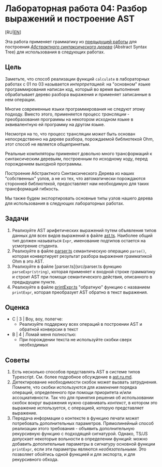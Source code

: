 # Лабораторная работа 04: Разбор выражений и построение AST

[RU|[EN](./)]

Эта работа применяет грамматику из [предыдущей работы](../lab03/README.ru.md) для построения [*Абстрактного синтаксического дерева*][AST] (Abstract Syntax Tree) для использования в следующих работах.

## Цель

Заметьте, что способ реализации функций `calculate` в лабораторных работах с 01 по 03 называется *интерпретацией*: на "основном" языке программирования написан код, который во время выполнения обрабатывает дерево разбора выражения и применяет записанные в нем операции.

Многие современные языки программирования не следуют этому подходу. Вместо этого, применяется процесс *трансляции* - преобразования программы на некотором исходном языке в эквивалентную ей программу на другом языке.

Несмотря на то, что процесс трансляции *может* быть основан непосредственно на дереве разбора, порождаемой библиотекой Ohm, этот способ не является общепринятым.

Реальные компиляторы применяют довольно много трансформаций к синтаксическим деревьям, построенным по исходному коду, перед порождением выходной программы.

Построение Абстрактного Синтаксического Дерева из наших "собственных" узлов, а не из тех, что автоматически порождаются сторонней библиотекой, предоставляет нам необходимую для таких трансформаций гибкость.

Мы также будем экспортировать основные типы узлов нашего дерева для использования в следующих лабораторных работах.

## Задачи

1. Реализуйте AST арифетических выражений путем объявления типов данных для всех видов выражений в файле [ast.ts](src/ast.ts). Наиболее общий тип должен называться `Expr`, именование подтипов остается на усмотрение студента.
2. Реализуйте в файле [parser.ts](src/parser.ts) семантическую операцию `parse()`, которая конвертирует результат разбора выражения грамматикой Ohm в это AST.
3. Реализуйте в файле [parser.ts](src/parser.ts функцию `parseExpr(string)`, которая применяет к входной строке грамматику и строит AST при помощи семантического действия, описанного в предыдущем пункте.
4. Реализуйте в файле [printExpr.ts](src/printExpr.ts) "обратную" функцию с названием `printExpr`, которая преобразует AST обратно в текст выражения.

## Оценка

- C | 3 | Воу, воу, полегче:
  - Реализуйте поддержку всех операций в построении AST и обратной конверсии в текст
- B | 4 | Ломай меня полностью:
  - При порождении текста не используйте скобки сверх необходимых

## Советы

1. Есть несколько способов представлять AST в системе типов Typescript. См. более подробное обсуждение в [ast.ru.md](ast.ru.md).
2. Детектирование необходимости скобок может вызвать затруднения. Помните, что скобки используются для *изменения* порядка операций, определенного при помощи приоритета и/или ассоциативности. Так что для принятия решения об использовании скобок вокруг выражения нужно сравнивать *контекст*, в котором это выражение используется, с операцией, которую представляет выражение.
3. Передача информации о контексте в функцию печати может потребовать дополнительных параметров. Прямолинейный способ реализации этого требования - объявить дополнительную рекурсивную функцию с подходящей сигнатурой. Однако, TS/JS допускает некоторые вольности в определении функций: можно добавить дополительные параметры в сигнатуру основной функции `printExpr`, если эти параметры являются *необязательными*. Это позволяет обойтись одной функцией и для экспорта, и для рекурсивного обхода.

[AST]: https://ru.wikipedia.org/wiki/%D0%90%D0%B1%D1%81%D1%82%D1%80%D0%B0%D0%BA%D1%82%D0%BD%D0%BE%D0%B5_%D1%81%D0%B8%D0%BD%D1%82%D0%B0%D0%BA%D1%81%D0%B8%D1%87%D0%B5%D1%81%D0%BA%D0%BE%D0%B5_%D0%B4%D0%B5%D1%80%D0%B5%D0%B2%D0%BE

